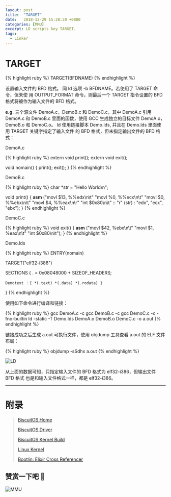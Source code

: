 ```yaml
---
layout: post
title:  "TARGET"
date:   2018-12-29 15:28:30 +0800
categories: [MMU]
excerpt: LD scripts key TARGET.
tags:
  - Linker
---
```


# TARGET

{% highlight ruby %}
TARGET(BFDNAME)
{% endhighlight %}

设置输入文件的 BFD 格式。 同 ld 选项 -b BFDNAME。若使用了 TARGET 命令，但未使
用 OUTPUT_FORMAT 命令，则最后一个 TARGET 指令设置的 BFD 格式将被作为输入文件的 
BFD 格式。

**e.g.** 三个源文件 DemoA.c，DemoB.c 和 DemoC.c，其中 DemoA.c 引用 DemoA.c 和 
DemoB.c 里面的函数，使用 GCC 生成独立的目标文件 DemoA.o，DemoB.o 和 DemoC.o。 
ld 使用链接脚本 Demo.lds, 并且在 Demo.lds 里面使用 TARGET 关键字指定了输入文件
的 BFD 格式，但未指定输出文件的 BFD 格式：

DemoA.c

{% highlight ruby %}
extern void print();
extern void exit();

void nomain()
{
    print();
    exit();
}
{% endhighlight %}

DemoB.c

{% highlight ruby %}
char *str = "Hello World\n";

void print()
{
    __asm__ ("movl $13, %%edx\n\t"
             "movl %0, %%ecx\n\t"
             "movl $0, %%ebx\n\t"
             "movl $4, %%eax\n\r"
             "int $0x80\n\t"
             :: "r" (str) : "edx", "ecx", "ebx");
}
{% endhighlight %}

DemoC.c

{% highlight ruby %}
void exit()
{
    __asm__ ("movl $42, %ebx\n\t"
             "movl $1, %eax\n\t"
             "int $0x80\n\t");
}
{% endhighlight %}

Demo.lds

{% highlight ruby %}
ENTRY(nomain)

TARGET("elf32-i386")

SECTIONS
{
    . = 0x08048000 + SIZEOF_HEADERS;

    Demotext ：{ *(.text) *(.data) *(.rodata) }

}
{% endhighlight %}

使用如下命令进行编译和链接：

{% highlight ruby %}
gcc DemoA.c -c
gcc DemoB.c -c
gcc DemoC.c -c -fno-builtin
ld -static -T Demo.lds DemoA.o DemoB.o DemoC.c -o a.out
{% endhighlight %}

链接成功之后生成 a.out 可执行文件，使用 objdump 工具查看 a.out 的 ELF 文件布局：

{% highlight ruby %}
objdump -sSdhx a.out
{% endhighlight %}

![LD](https://gitee.com/BiscuitOS_team/PictureSet/raw/Gitee/BiscuitOS/kernel/MMU000498.png)

从上面的数据可知，只指定输入文件的 BFD 格式为 elf32-i386，但输出文件 BFD 格式
也是和输入文件格式一样，都是 elf32-i386。

-----------------------------------------------

# <span id="附录">附录</span>

> [BiscuitOS Home](https://biscuitos.github.io/)
>
> [BiscuitOS Driver](https://biscuitos.github.io/blog/BiscuitOS_Catalogue/)
>
> [BiscuitOS Kernel Build](https://biscuitos.github.io/blog/Kernel_Build/)
>
> [Linux Kernel](https://www.kernel.org/)
>
> [Bootlin: Elixir Cross Referencer](https://elixir.bootlin.com/linux/latest/source)

## 赞赏一下吧 🙂

![MMU](https://gitee.com/BiscuitOS_team/PictureSet/raw/Gitee/BiscuitOS/kernel/HAB000036.jpg)
